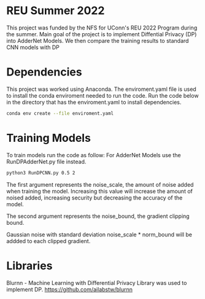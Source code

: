 # REU Summer 2022
This project was funded by the NFS for UConn's REU 2022 Program during the summer. 
Main goal of the project is to implement Diffential Privacy (DP) into AdderNet Models.
We then compare the training results to standard CNN models with DP

# Dependencies
This project was worked using Anaconda. The enviroment.yaml file is used to install the conda enviroment needed to run the code. Run the code below in the directory that has the enviroment.yaml to install dependencies.

```bash
conda env create --file enviroment.yaml
```

# Training Models
To train models run the code as follow:
For AdderNet Models use the RunDPAdderNet.py file instead.

```bash
python3 RunDPCNN.py 0.5 2
```

The first argument represents the noise_scale, the amount of noise added when training the model. Increasing this value will increase the amount of noised added, increasing security but decreasing the accuracy of the model.

The second argument represents the noise_bound, the gradient clipping bound.

Gaussian noise with standard deviation noise_scale * norm_bound will be addded to each clipped gradient.

# Libraries
Blurnn - Machine Learning with Differential Privacy Library was used to implement DP.
https://github.com/ailabstw/blurnn
